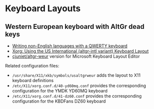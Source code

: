 # Keyboard Layouts

## Western European keyboard with AltGr dead keys

- [Writing non-English languages with a QWERTY keyboard](https://choam.eu/altgr-intl/)
- [Xorg: Using the US International (altgr-intl variant) Keyboard Layout](https://zuttobenkyou.wordpress.com/2011/08/24/xorg-using-the-us-international-altgr-intl-variant-keyboard-layout/)
- [cjuniet/altgr-weur](https://github.com/cjuniet/altgr-weur) version for Microsoft Keyboard Layout Editor

Related configuration files:

- `/usr/share/X11/xkb/symbols/usaltgrweur` adds the layout to X11 keyboard definitions
- `/etc/X11/xorg.conf.d/40-yd60mq.conf` provides the corresponding configuration for the YMDK YD60MQ keyboard
- `/etc/X11/xorg.conf.d/41-dz60.conf` provides the corresponding configuration for the KBDFans DZ60 keyboard
